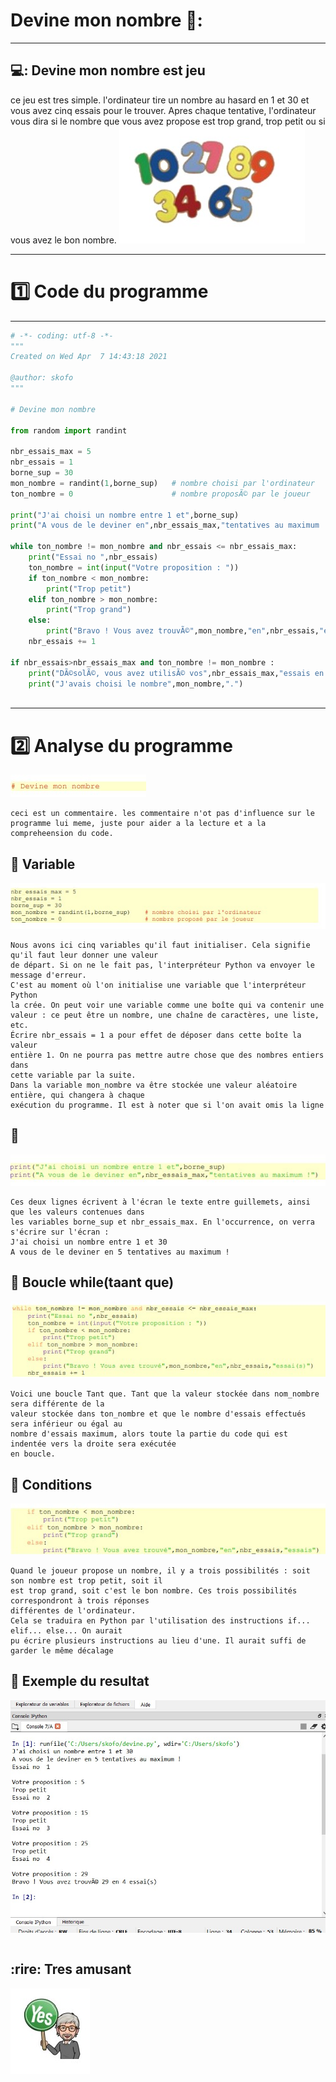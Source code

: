 # Devine mon nombre 🥇:
----------------------------------------------

## 💻: Devine mon nombre est jeu 
ce jeu est tres simple. l'ordinateur tire un nombre au hasard en 1 et 30 et vous avez cinq essais pour le trouver. Apres chaque tentative, l'ordinateur vous dira si le nombre que vous avez propose est trop grand, trop petit ou si vous avez le bon nombre.
![image](python.jpg)

---------------------------------------------------------

# :one: Code du programme

--------------------------------------------------

```python
# -*- coding: utf-8 -*-
"""
Created on Wed Apr  7 14:43:18 2021

@author: skofo
"""

# Devine mon nombre

from random import randint

nbr_essais_max = 5
nbr_essais = 1
borne_sup = 30
mon_nombre = randint(1,borne_sup)   # nombre choisi par l'ordinateur
ton_nombre = 0                      # nombre proposÃ© par le joueur

print("J'ai choisi un nombre entre 1 et",borne_sup)
print("A vous de le deviner en",nbr_essais_max,"tentatives au maximum !")

while ton_nombre != mon_nombre and nbr_essais <= nbr_essais_max:
    print("Essai no ",nbr_essais)
    ton_nombre = int(input("Votre proposition : "))
    if ton_nombre < mon_nombre:
        print("Trop petit")
    elif ton_nombre > mon_nombre:
        print("Trop grand")
    else:
        print("Bravo ! Vous avez trouvÃ©",mon_nombre,"en",nbr_essais,"essai(s)")
    nbr_essais += 1
        
if nbr_essais>nbr_essais_max and ton_nombre != mon_nombre :
    print("DÃ©solÃ©, vous avez utilisÃ© vos",nbr_essais_max,"essais en vain.")
    print("J'avais choisi le nombre",mon_nombre,".")
    
   ```


-------------------------------------------------------------

# :two: Analyse du programme 

![image](python0.jpg)
```
ceci est un commentaire. les commentaire n'ot pas d'influence sur le programme lui meme, juste pour aider a la lecture et a la compreheension du code.
```

## :apple: Variable

![image](python2.jpg)
```
Nous avons ici cinq variables qu'il faut initialiser. Cela signifie qu'il faut leur donner une valeur
de départ. Si on ne le fait pas, l'interpréteur Python va envoyer le message d'erreur.
C'est au moment où l'on initialise une variable que l'interpréteur Python
la crée. On peut voir une variable comme une boîte qui va contenir une
valeur : ce peut être un nombre, une chaîne de caractères, une liste, etc.
Écrire nbr_essais = 1 a pour effet de déposer dans cette boîte la valeur
entière 1. On ne pourra pas mettre autre chose que des nombres entiers dans
cette variable par la suite.
Dans la variable mon_nombre va être stockée une valeur aléatoire entière, qui changera à chaque
exécution du programme. Il est à noter que si l'on avait omis la ligne

```


## :apple: 

![image](python4.jpg)
```
Ces deux lignes écrivent à l'écran le texte entre guillemets, ainsi que les valeurs contenues dans
les variables borne_sup et nbr_essais_max. En l'occurrence, on verra s'écrire sur l'écran :
J'ai choisi un nombre entre 1 et 30
A vous de le deviner en 5 tentatives au maximum !

```

## :apple: Boucle while(taant que)

![image](python5.jpg)
```
Voici une boucle Tant que. Tant que la valeur stockée dans nom_nombre sera différente de la
valeur stockée dans ton_nombre et que le nombre d'essais effectués sera inférieur ou égal au
nombre d'essais maximum, alors toute la partie du code qui est indentée vers la droite sera exécutée
en boucle. 

```


## :apple: Conditions

![image](python6.jpg)
```
Quand le joueur propose un nombre, il y a trois possibilités : soit son nombre est trop petit, soit il
est trop grand, soit c'est le bon nombre. Ces trois possibilités correspondront à trois réponses
différentes de l'ordinateur. 
Cela se traduira en Python par l'utilisation des instructions if... elif... else... On aurait
pu écrire plusieurs instructions au lieu d'une. Il aurait suffi de garder le même décalage 

```

## :apple: Exemple du resultat

![image](python7.jpg)
```

```

## :rire: Tres amusant

![image](python8.jpg)


